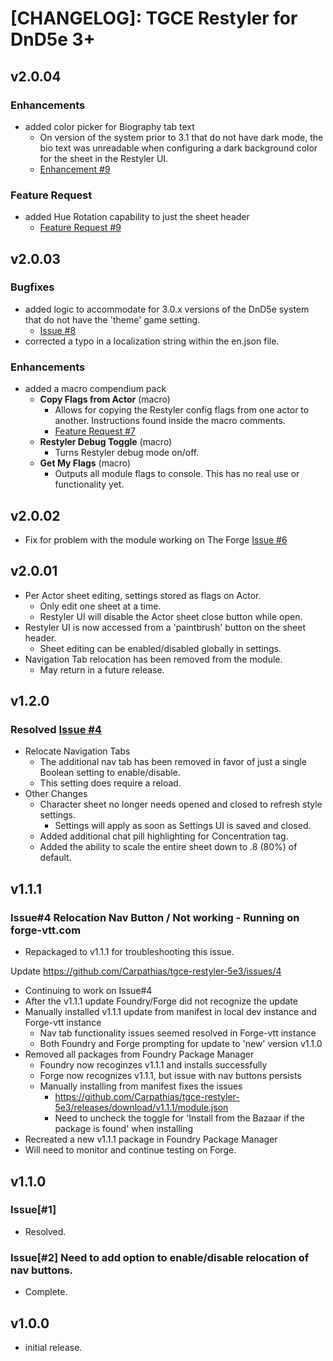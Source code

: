 # [CHANGELOG]: TGCE Restyler for DnD5e 3+

## v2.0.04
### Enhancements

- added color picker for Biography tab text 
  - On version of the system prior to 3.1 that do not have dark mode, the bio text was unreadable when configuring a dark background color for the sheet in the Restyler UI.
  - [Enhancement #9](https://github.com/Carpathias/tgce-restyler-5e3/issues/9)

### Feature Request
- added Hue Rotation capability to just the sheet header
  - [Feature Request #9](https://github.com/Carpathias/tgce-restyler-5e3/issues/9)



## v2.0.03
### Bugfixes

- added logic to accommodate for 3.0.x versions of the DnD5e system that do not have the 'theme' game setting. 
  - [Issue #8](https://github.com/Carpathias/tgce-restyler-5e3/issues/8)
- corrected a typo in a localization string within the en.json file. 

### Enhancements

- added a macro compendium pack
  - **Copy Flags from Actor** (macro)
    - Allows for copying the Restyler config flags from one actor to another. Instructions found inside the macro comments. 
    - [Feature Request #7](https://github.com/Carpathias/tgce-restyler-5e3/issues/7)
  - **Restyler Debug Toggle** (macro)
    - Turns Restyler debug mode on/off. 
  - **Get My Flags** (macro)
    - Outputs all module flags to console. This has no real use or functionality yet.  



## v2.0.02
- Fix for problem with the module working on The Forge [Issue #6](https://github.com/Carpathias/tgce-restyler-5e3/issues/6)

## v2.0.01
- Per Actor sheet editing, settings stored as flags on Actor.
  - Only edit one sheet at a time.
  - Restyler UI will disable the Actor sheet close button while open. 
- Restyler UI is now accessed from a 'paintbrush' button on the sheet header.
  - Sheet editing can be enabled/disabled globally in settings. 
- Navigation Tab relocation has been removed from the module.
  - May return in a future release. 

## v1.2.0
### Resolved [Issue #4](https://github.com/Carpathias/tgce-restyler-5e3/issues/4)
- Relocate Navigation Tabs
  - The additional nav tab has been removed in favor of just a single Boolean setting to enable/disable.
  - This setting does require a reload.
- Other Changes
  - Character sheet no longer needs opened and closed to refresh style settings.
    - Settings will apply as soon as Settings UI is saved and closed. 
  - Added additional chat pill highlighting for Concentration tag.
  - Added the ability to scale the entire sheet down to .8 (80%) of default.

## v1.1.1
### Issue#4 Relocation Nav Button / Not working - Running on forge-vtt.com
- Repackaged to v1.1.1 for troubleshooting this issue.

Update
https://github.com/Carpathias/tgce-restyler-5e3/issues/4
- Continuing to work on Issue#4
- After the v1.1.1 update Foundry/Forge did not recognize the update
- Manually installed v1.1.1 update from manifest in local dev instance and Forge-vtt instance
  - Nav tab functionality issues seemed resolved in Forge-vtt instance
  - Both Foundry and Forge prompting for update to 'new' version v1.1.0
- Removed all packages from Foundry Package Manager
  - Foundry now recoginzes v1.1.1 and installs successfully
  - Forge now recognizes v1.1.1, but issue with nav buttons persists
  - Manually installing from manifest fixes the issues
    - https://github.com/Carpathias/tgce-restyler-5e3/releases/download/v1.1.1/module.json
    - Need to uncheck the toggle for 'Install from the Bazaar if the package is found' when installing
- Recreated a new v1.1.1 package in Foundry Package Manager
- Will need to monitor and continue testing on Forge. 

## v1.1.0
### Issue[#1] 
- Resolved.
  
### Issue[#2] Need to add option to enable/disable relocation of nav buttons.
- Complete. 

## v1.0.0
- initial release.
